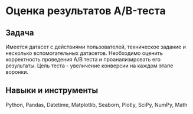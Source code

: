 # Оценка результатов A/B-теста

## Задача

Имеется датасет с действиями пользователей, техническое задание и несколько вспомогательных датасетов. Необходимо оценить корректность проведения А/В теста и проанализировать его результаты. Цель теста - увеличение конверсии на каждом этапе воронки.

## Навыки и инструменты

Python, Pandas, Datetime, Matplotlib, Seaborn, Plotly, SciPy, NumPy, Math
